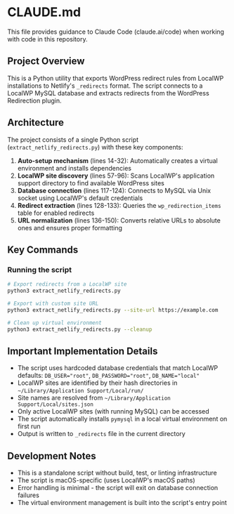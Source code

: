 # CLAUDE.md

This file provides guidance to Claude Code (claude.ai/code) when working with code in this repository.

## Project Overview
This is a Python utility that exports WordPress redirect rules from LocalWP installations to Netlify's `_redirects` format. The script connects to a LocalWP MySQL database and extracts redirects from the WordPress Redirection plugin.

## Architecture
The project consists of a single Python script (`extract_netlify_redirects.py`) with these key components:

1. **Auto-setup mechanism** (lines 14-32): Automatically creates a virtual environment and installs dependencies
2. **LocalWP site discovery** (lines 57-96): Scans LocalWP's application support directory to find available WordPress sites
3. **Database connection** (lines 117-124): Connects to MySQL via Unix socket using LocalWP's default credentials
4. **Redirect extraction** (lines 128-133): Queries the `wp_redirection_items` table for enabled redirects
5. **URL normalization** (lines 136-150): Converts relative URLs to absolute ones and ensures proper formatting

## Key Commands

### Running the script
```bash
# Export redirects from a LocalWP site
python3 extract_netlify_redirects.py

# Export with custom site URL
python3 extract_netlify_redirects.py --site-url https://example.com

# Clean up virtual environment
python3 extract_netlify_redirects.py --cleanup
```

## Important Implementation Details

- The script uses hardcoded database credentials that match LocalWP defaults: `DB_USER="root"`, `DB_PASSWORD="root"`, `DB_NAME="local"`
- LocalWP sites are identified by their hash directories in `~/Library/Application Support/Local/run/`
- Site names are resolved from `~/Library/Application Support/Local/sites.json`
- Only active LocalWP sites (with running MySQL) can be accessed
- The script automatically installs `pymysql` in a local virtual environment on first run
- Output is written to `_redirects` file in the current directory

## Development Notes

- This is a standalone script without build, test, or linting infrastructure
- The script is macOS-specific (uses LocalWP's macOS paths)
- Error handling is minimal - the script will exit on database connection failures
- The virtual environment management is built into the script's entry point